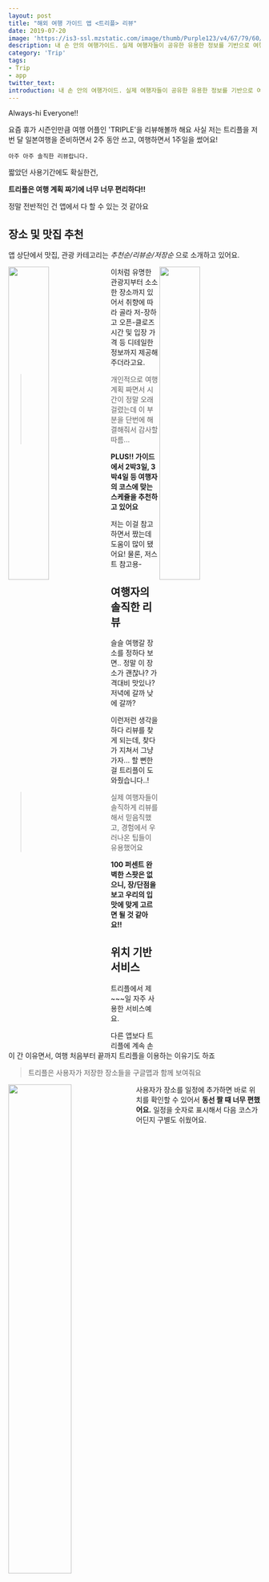 ```yaml
---
layout: post
title: "해외 여행 가이드 앱 <트리플> 리뷰"
date: 2019-07-20 
image: 'https://is3-ssl.mzstatic.com/image/thumb/Purple123/v4/67/79/60/677960c1-4772-301f-0d35-27ed03f38a03/AppIcon-0-1x_U007emarketing-0-0-sRGB-85-220-0-7.png/1200x630wa.png'
description: 내 손 안의 여행가이드. 실제 여행자들이 공유한 유용한 정보를 기반으로 여행해보자.
category: 'Trip'
tags:
- Trip
- app
twitter_text: 
introduction: 내 손 안의 여행가이드. 실제 여행자들이 공유한 유용한 정보를 기반으로 여행해보자.
---
```



Always-hi Everyone!!

요즘 휴가 시즌인만큼 여행 어플인 'TRIPLE'을 리뷰해볼까 해요
사실 저는 트리플을 저번 달 일본여행을 준비하면서 2주 동안 쓰고, 여행하면서 1주일을 썼어요!

`아주 아주 솔직한 리뷰랍니다.`

짧았던 사용기간에도 확실한건,

**트리플은 여행 계획 짜기에 너무 너무 편리하다!!**

정말 전반적인 건 앱에서 다 할 수 있는 것 같아요


## 장소 및 맛집 추천

앱 상단에서 맛집, 관광 카테고리는 *추천순/리뷰순/저장순* 으로 소개하고 있어요.

<img src="https://drive.google.com/uc?id=1CQhgnE8iPBgHdc2S5d_65rsF06ImWjbU" width="40%" align="left">
<img src="https://drive.google.com/open?id=1_o65rIlYLfJ5jBwGZ3OPtSaMzthV21oj" width="40%" align="right">

이처럼 유명한 관광지부터 소소한 장소까지 있어서 취향에 따라 골라 저-장하고
오픈-클로즈 시간 및 입장 가격 등 디테일한 정보까지 제공해 주더라고요.

> 개인적으로 여행계획 짜면서 시간이 정말 오래 걸렸는데 이 부분을 단번에 해결해줘서 감사할따름...

**PLUS!! 가이드에서 2박3일, 3박4일 등 여행자의 코스에 맞는 스케쥴을 추천하고 있어요**

저는 이걸 참고하면서 짰는데 도움이 많이 됐어요! 물론, 저스트 참고용-

## 여행자의 솔직한 리뷰

슬슬 여행갈 장소를 정하다 보면.. 
정말 이 장소가 괜찮나? 가격대비 맛있나? 저녁에 갈까 낮에 갈까?

이런저런 생각을 하다 리뷰를 찾게 되는데, 찾다가 지쳐서 그냥 가자...
할 뻔한걸 트리플이 도와줬습니다..!

>실제 여행자들이 솔직하게 리뷰를 해서 믿음직했고,
경험에서 우러나온 팁들이 유용했어요


**100 퍼센트 완벽한 스팟은 없으니, 장/단점을 보고 우리의 입맛에 맞게 고르면 될 것 같아요!!**

## 위치 기반 서비스


트리플에서 제~~~일 자주 사용한 서비스예요.

다른 앱보다 트리플에 계속 손이 간 이유면서, 여행 처음부터 끝까지 트리플을 이용하는 이유기도 하죠 

> 트리플은 사용자가 저장한 장소들을 구글맵과 함께 보여줘요

<img src="https://drive.google.com/open?id=1Iu3Do1uT7AGRmG_kcn7Pi5fbvm-chtml" width="50%" align="left">
<img src="https://drive.google.com/open?id=1o4wduJ7U29Gud09AxZ12UWKcnTeW9VYS" width="50%" align="right">

사용자가 장소를 일정에 추가하면 바로 위치를  확인할 수 있어서 **동선 짤 때 너무 편했어요.**
일정을 숫자로 표시해서 다음 코스가 어딘지 구별도 쉬웠어요.

<img src="https://drive.google.com/open?id=1W6Fbj963nEdxQv2RdKbfTqn-G8GJoSGj" width="50%" align="center">

하단의 화살표 버튼을 누르면 구글맵이 켜지면서 이동거리/시간도 바로바로 체크
   
    `여행 전에 동선 짤 때, 여행 다니면서 가는 방법 찾을 때 항상 사용했어요.`


## 동행자와 공유

동행자와 여행을 공유하는 것만큼 중요한 게 있을까요?

저는 맛집을 맡고, 친구가 관광을 맡았었는데 각자 알아보고 합치기 번거로웠어요.

그러다 찾아보니....

> 트리플에서 친구 초대하기로 일정을 공유하는 기능이 있었어요.

<img src="https://drive.google.com/open?id=1uKHZLgxh18Er0BypSZltup13lkwQHQHU" width="50%">


일정 - 별표친부분에서 추가- 친구 초대 - 친구를 선택하면 끝

그렇다보니 한 명만 계획을 짜게 되는 불상사는 막을 수 있어서 좋았어요ㅎㅎㅎ




**'트리플은 쉽고 빠르게 변경하고 추가할 수 있다는 점이 변경사항이 많은 여행의 특징을 잘 잡아준 것 같아요'**



HTML defines a long list of available inline tags, a complete list of which can be found on the [Mozilla Developer Network](https://developer.mozilla.org/en-US/docs/Web/HTML/Element).



-----

Want to see something else added? <a href="https://github.com/poole/poole/issues/new">Open an issue.</a>










